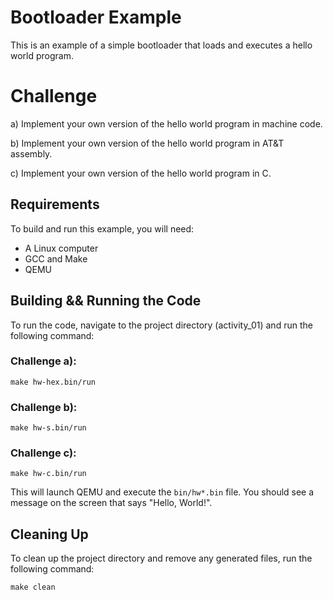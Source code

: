 # Bootloader Example

This is an example of a simple bootloader that loads and executes a hello world program.

# Challenge
a) Implement your own version of the hello world program in machine code.

b) Implement your own version of the hello world program in AT&T assembly.

c) Implement your own version of the hello world program in C.

## Requirements

To build and run this example, you will need:

- A Linux computer
- GCC and Make
- QEMU

## Building && Running the Code

To run the code, navigate to the project directory (activity_01) and run the following command:

### Challenge a):
```
make hw-hex.bin/run
```
### Challenge b):
```
make hw-s.bin/run
```
### Challenge c):
```
make hw-c.bin/run
```

This will launch QEMU and execute the `bin/hw*.bin` file. You should see a message on the screen that says "Hello, World!".

## Cleaning Up

To clean up the project directory and remove any generated files, run the following command:

```
make clean
```
